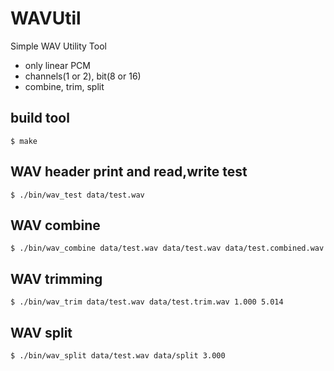 WAVUtil
=======

Simple WAV Utility Tool

- only linear PCM
- channels(1 or 2), bit(8 or 16)
- combine, trim, split

## build tool
```
$ make
```

## WAV header print and read,write test
```
$ ./bin/wav_test data/test.wav
```

## WAV combine
```
$ ./bin/wav_combine data/test.wav data/test.wav data/test.combined.wav
```

## WAV trimming
```
$ ./bin/wav_trim data/test.wav data/test.trim.wav 1.000 5.014
```

## WAV split
```
$ ./bin/wav_split data/test.wav data/split 3.000
```
